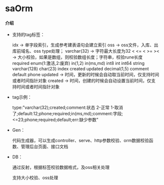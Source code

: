 # saOrm

#### 介绍

- 支持的tag标签：
  
  idx    ->   单字段索引，生成参考建表语句会建立索引
  oss    ->   oss文件，入库、出库前域名、oss type处理；
  varchar(32) ->  字符最大长度为32
  &lt; &lt;= &lt; &gt;= &gt;&lt; ->  大小校验，如果是数组，则校验数组长度；字符串，校验rune长度
  required
  enum(1:激活,2:废弃)
  in(1,2)  in(ms,md)
  int8 int int64 string varchar(128) char(23) index created updated
  decimal(1,5)
  comment
  default
  phone
  updated   -> 时间，更新的时候会自动取当前时间，仅支持时间或者时间指针对象
  created   -> 时间，创建的时候会自动设置当前时间，仅支持时间或者时间指针对象
  
- tag示例：

  type:"varchar(32);created;comment:状态 2-正常 1-取消了;default:12;phone;required;in(ms,md);comment:字段;<=23;phone;required;default;err:缺少参数"

- Gen：

    代码生成器，可以生成controller、serve、http参数校验、orm数据校验函数、管理后台页面、接口文档

- DB：

    通过反射，根据标签校验数据格式，及oss相关处理

    支持大小校验、oss处理
